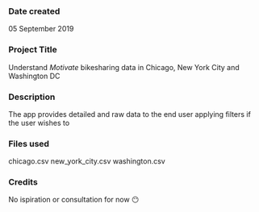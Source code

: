 ### Date created
05 September 2019

### Project Title
Understand *Motivate* bikesharing data in Chicago, New York City and Washington DC

### Description
The app provides detailed and raw data to the end user applying filters if the user wishes to

### Files used
chicago.csv
new_york_city.csv
washington.csv

### Credits
No ispiration or consultation for now :no_mouth: